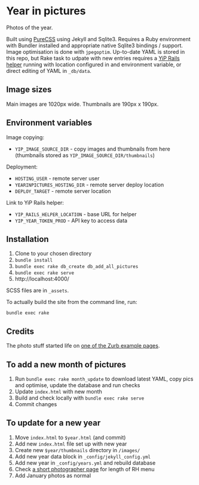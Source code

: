 Year in pictures
=========

Photos of the year.

Built using [PureCSS](https://pure-css.github.io/) using Jekyll and Sqlite3. Requires a Ruby environment with Bundler installed and appropriate native Sqlite3 bindings / support. Image optimisation is done with `jpegoptim`. Up-to-date YAML is stored in this repo, but Rake task to udpate with new entries requires a [YiP Rails helper](https://github.com/tomnatt/year-in-pictures-rails-helper) running with location configured in and environment variable, or direct editing of YAML in `_db/data`.

Image sizes
-----------

Main images are 1020px wide. Thumbnails are 190px x 190px.

Environment variables
---------------------

Image copying:
* `YIP_IMAGE_SOURCE_DIR` - copy images and thumbnails from here (thumbnails stored as `YIP_IMAGE_SOURCE_DIR/thumbnails`)

Deployment:
* `HOSTING_USER` - remote server user
* `YEARINPICTURES_HOSTING_DIR` - remote server deploy location
* `DEPLOY_TARGET` - remote server location

Link to YiP Rails helper:
* `YIP_RAILS_HELPER_LOCATION` - base URL for helper
* `YIP_YEAR_TOKEN_PROD` - API key to access data

Installation
------------

1. Clone to your chosen directory
1. `bundle install`
1. `bundle exec rake db_create db_add_all_pictures`
1. `bundle exec rake serve`
1. http://localhost:4000/

SCSS files are in `_assets`.

To actually build the site from the command line, run:

```
bundle exec rake
```

## Credits

The photo stuff started life on [one of the Zurb example pages](http://zurb.com/playground/css3-polaroids).

## To add a new month of pictures

1. Run `bundle exec rake month_update` to download latest YAML, copy pics and optimise, update the database and run checks
1. Update `index.html` with new month
1. Build and check locally with `bundle exec rake serve`
1. Commit changes

## To update for a new year

1. Move `index.html` to `$year.html` (and commit)
1. Add new `index.html` file set up with new year
1. Create new `$year/thumbnails` directory in `/images/`
1. Add new year data block in `_config/jekyll_config.yml`
1. Add new year in `_config/years.yml` and rebuild database
1. Check [a short photographer page](http://localhost:4000/photographers/36.html) for length of RH menu
1. Add January photos as normal
